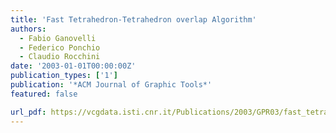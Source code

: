```yaml
---
title: 'Fast Tetrahedron-Tetrahedron overlap Algorithm'
authors:
  - Fabio Ganovelli
  - Federico Ponchio
  - Claudio Rocchini
date: '2003-01-01T00:00:00Z'
publication_types: ['1']
publication: '*ACM Journal of Graphic Tools*'
featured: false

url_pdf: https://vcgdata.isti.cnr.it/Publications/2003/GPR03/fast_tetrahedron_tetrahedron_overlap_algorithm.pdf
---
```

